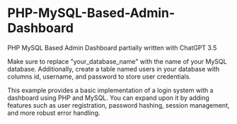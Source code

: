 # PHP-MySQL-Based-Admin-Dashboard
PHP MySQL Based Admin Dashboard partially written with ChatGPT 3.5

Make sure to replace "your_database_name" with the name of your MySQL database. Additionally, create a table named users in your database with columns id, username, and password to store user credentials.

This example provides a basic implementation of a login system with a dashboard using PHP and MySQL. You can expand upon it by adding features such as user registration, password hashing, session management, and more robust error handling.






